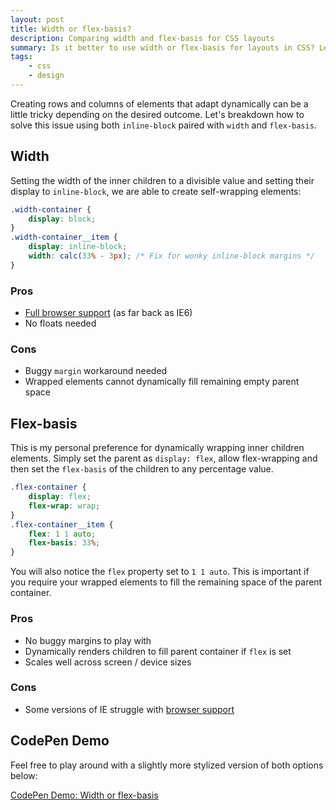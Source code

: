 ```yaml
---
layout: post
title: Width or flex-basis?
description: Comparing width and flex-basis for CSS layouts
summary: Is it better to use width or flex-basis for layouts in CSS? Let's breakdown the most common use cases for each and how to implement them.
tags:
    - css
    - design
---
```


Creating rows and columns of elements that adapt dynamically can be a little tricky depending on the desired outcome. Let's breakdown how to solve this issue using both `inline-block` paired with `width` and `flex-basis`.

## Width

Setting the width of the inner children to a divisible value and setting their display to `inline-block`, we are able to create self-wrapping elements:

```css
.width-container {
    display: block;
}
.width-container__item {
    display: inline-block;
    width: calc(33% - 3px); /* Fix for wonky inline-block margins */
}
```

### Pros
- <a href="https://caniuse.com/#search=inline-block">Full browser support</a> (as far back as IE6)
- No floats needed

### Cons
- Buggy `margin` workaround needed
- Wrapped elements cannot dynamically fill remaining empty parent space

## Flex-basis

This is my personal preference for dynamically wrapping inner children elements. Simply set the parent as `display: flex`, allow flex-wrapping and then set the `flex-basis` of the children to any percentage value.

```css
.flex-container {
    display: flex;
    flex-wrap: wrap;
}
.flex-container__item {
    flex: 1 1 auto;
    flex-basis: 33%;
}
```

You will also notice the `flex` property set to `1 1 auto`. This is important if you require your wrapped elements to fill the remaining space of the parent container.

### Pros
- No buggy margins to play with
- Dynamically renders children to fill parent container if `flex` is set
- Scales well across screen / device sizes

### Cons
- Some versions of IE struggle with <a href="https://caniuse.com/#search=flex-basis">browser support</a>

## CodePen Demo

Feel free to play around with a slightly more stylized version of both options below:

<a href="https://codepen.io/bradleytaunt/pen/JevaYQ">CodePen Demo: Width or flex-basis</a>
